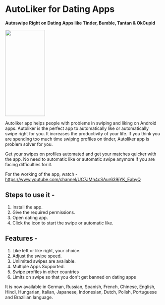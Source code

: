 # AutoLiker for Dating Apps
**Autoswipe Right on Dating Apps like Tinder, Bumble, Tantan & OkCupid**

<img src="app.gif" width="128" height="277"/>

Autoliker app helps people with problems in swiping and liking on Android apps. Autoliker is the perfect app to automatically like or automatically swipe right for you. It increases the productivity of your life. If you think you are spending too much time swiping profiles on tinder, Autoliker app is problem solver for you.

Get your swipes on profiles automated and get your matches quicker with the app. No need to automatic like or automatic swipe anymore if you are facing difficulties for it.

For the working of the app, watch - https://www.youtube.com/channel/UC7JMh4cSAur639jYK_EabyQ

## Steps to use it -

1. Install the app.
2. Give the required permissions.
3. Open dating app.
4. Click the icon to start the swipe or automatic like.

## Features -

1. Like left or like right, your choice.
2. Adjust the swipe speed.
3. Unlimited swipes are available.
4. Multiple Apps Supported.
5. Swipe profiles in other countries
6. Limits on swipe so that you don't get banned on dating apps

It is now available in German, Russian, Spanish, French, Chinese, English, Hindi, Hungarian, Italian, Japanese, Indonesian, Dutch, Polish, Portuguese and Brazilian language.
